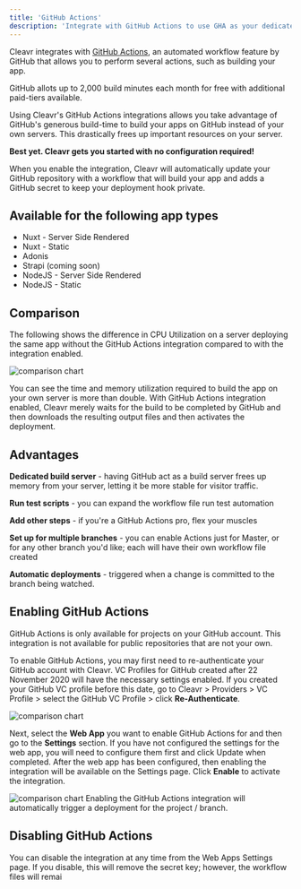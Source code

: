 ```yaml
---
title: 'GitHub Actions'
description: 'Integrate with GitHub Actions to use GHA as your dedicated build server.'
---
```


Cleavr integrates with [GitHub Actions](https://github.com/features/actions), an automated workflow feature by GitHub that allows 
you to perform several actions, such as building your app. 

<base-info>
GitHub allots up to 2,000 build minutes each month for free with additional paid-tiers available. 
</base-info>

Using Cleavr's GitHub Actions integrations allows you take advantage of GitHub's generous build-time to build your apps on GitHub 
instead of your own servers. This drastically frees up important resources on your server. 

**Best yet. Cleavr gets you started with no configuration required!**

When you enable the integration, Cleavr will automatically update your GitHub repository with a workflow that will build 
your app and adds a GitHub secret to keep your deployment hook private. 

## Available for the following app types
- Nuxt - Server Side Rendered
- Nuxt - Static
- Adonis
- Strapi (coming soon) 
- NodeJS - Server Side Rendered
- NodeJS - Static

## Comparison
The following shows the difference in CPU Utilization on a server deploying the same app without the GitHub Actions integration 
compared to with the integration enabled. 

<img src="/images/deploy-compare.png" alt="comparison chart" />

You can see the time and memory utilization required to build the app on your own server is more than double. With GitHub 
Actions integration enabled, Cleavr merely waits for the build to be completed by GitHub and then downloads the resulting 
output files and then activates the deployment. 

## Advantages

**Dedicated build server** - having GitHub act as a build server frees up memory from your server, letting it be more 
stable for visitor traffic. 

**Run test scripts** - you can expand the workflow file run test automation 

**Add other steps** - if you're a GitHub Actions pro, flex your muscles

**Set up for multiple branches** - you can enable Actions just for Master, or for any other branch you'd like; 
each will have their own workflow file created

**Automatic deployments** - triggered when a change is committed to the branch being watched. 

## Enabling GitHub Actions

<base-info>
GitHub Actions is only available for projects on your GitHub account. This integration is not available for public repositories 
that are not your own. 
</base-info>

To enable GitHub Actions, you may first need to re-authenticate your GitHub account with Cleavr. VC Profiles for GitHub 
created after 22 November 2020 will have the necessary settings enabled. If you created your GitHub VC profile before this date, 
go to Cleavr > Providers > VC Profile > select the GitHub VC Profile > click **Re-Authenticate**.  

<img src="/images/mceclip0.png" alt="comparison chart" />

Next, select the **Web App** you want to enable GitHub Actions for and then go to the **Settings** section. If you have 
not configured the settings for the web app, you will need to configure them first and click Update when completed. After 
the web app has been configured, then enabling the integration will be available on the Settings page. Click **Enable** to activate the integration. 

<img src="/images/mceclip1.png" alt="comparison chart" />


<base-alert>
Enabling the GitHub Actions integration will automatically trigger a deployment for the project / branch. 
</base-alert>

## Disabling GitHub Actions
You can disable the integration at any time from the Web Apps Settings page. If you disable, this will remove the secret key; 
however, the workflow files will remai
